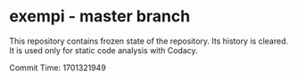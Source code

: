 # exempi - master branch

This repository contains frozen state of the repository.
Its history is cleared. It is used only for static code
analysis with Codacy.

Commit Time: 1701321949